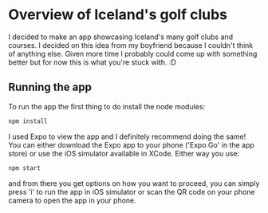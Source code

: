# Overview of Iceland's golf clubs

I decided to make an app showcasing Iceland's many golf clubs and courses. I decided on this idea from my boyfriend because I couldn't think of anything else. Given more time I probably could come up with something better but for now this is what you're stuck with. :D

## Running the app

To run the app the first thing to do install the node modules:

```bash
npm install
```

I used Expo to view the app and I definitely recommend doing the same! You can either download the Expo app to your phone ('Expo Go' in the app store) or use the iOS simulator available in XCode.
Either way you use:

```bash
npm start
```

and from there you get options on how you want to proceed, you can simply press 'i' to run the app in iOS simulator or scan the QR code on your phone camera to open the app in your phone.

